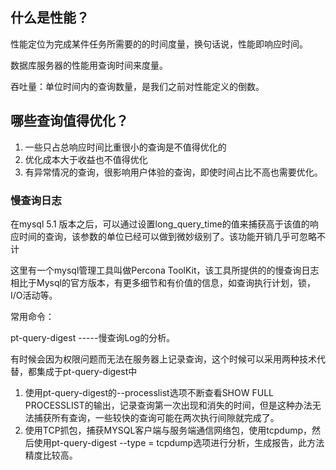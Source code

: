 ## 什么是性能？

性能定位为完成某件任务所需要的的时间度量，换句话说，性能即响应时间。

数据库服务器的性能用查询时间来度量。

吞吐量：单位时间内的查询数量，是我们之前对性能定义的倒数。

## 哪些查询值得优化？

1. 一些只占总响应时间比重很小的查询是不值得优化的
2. 优化成本大于收益也不值得优化
3. 有异常情况的查询，很影响用户体验的查询，即使时间占比不高也需要优化。



### 慢查询日志

在mysql 5.1 版本之后，可以通过设置long_query_time的值来捕获高于该值的响应时间的查询，该参数的单位已经可以做到微妙级别了。该功能开销几乎可忽略不计



这里有一个mysql管理工具叫做Percona ToolKit，该工具所提供的的慢查询日志相比于Mysql的官方版本，有更多细节和有价值的信息，如查询执行计划，锁，I/O活动等。

常用命令：

pt-query-digest -----慢查询Log的分析。



有时候会因为权限问题而无法在服务器上记录查询，这个时候可以采用两种技术代替，都集成于pt-query-digest中

1. 使用pt-query-digest的--processlist选项不断查看SHOW FULL PROCESSLIST的输出，记录查询第一次出现和消失的时间，但是这种办法无法捕获所有查询，一些较快的查询可能在两次执行间隙就完成了。
2. 使用TCP抓包，捕获MYSQL客户端与服务端通信网络包，使用tcpdump，然后使用pt-query-digest --type = tcpdump选项进行分析，生成报告，此方法精度比较高。